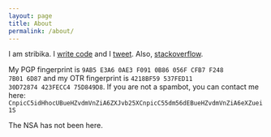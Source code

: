 ```yaml
---
layout: page
title: About
permalink: /about/
---
```


I am stribika.
I [write code](https://github.com/stribika) and I [tweet](https://twitter.com/stribika).
Also, [stackoverflow](https://stackoverflow.com/users/128514/stribika).

My PGP fingerprint is <code>9AB5 E3A6 0AE3 F091 0B86  056F CFB7 F248 7B01 6D87</code> and my OTR fingerprint is <code>4218BF59 537FED11 30D72874 423FECC4 75D849D8</code>.
If you are not a spambot, you can contact me here: <code>CnpicC5idHhocUBueHZvdmVnZiA6ZXJvb25XCnpicC55dm56dEBueHZvdmVnZiA6eXZuei1S</code>

The NSA has not been here.
